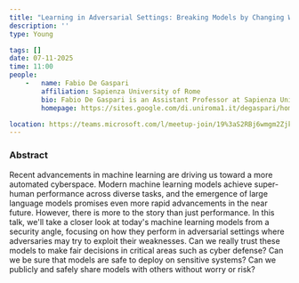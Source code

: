 ```yaml
---
title: "Learning in Adversarial Settings: Breaking Models by Changing World View"
description: ''
type: Young

tags: []
date: 07-11-2025
time: 11:00
people:
    -   name: Fabio De Gaspari
        affiliation: Sapienza University of Rome
        bio: Fabio De Gaspari is an Assistant Professor at Sapienza University of Rome, Italy. Previously, he was a Research Associate at the Sapienza University of Rome, in 2019 and 2020. He obtained his Ph.D. Computer Science at the Sapienza University of Rome, Italy, in 2019 under the supervision of Prof. Luigi Vincenzo Mancini and co-supervision of Prof. Mauro Conti. He was a visiting researcher at the Center for Secure Information Systems, George Mason University, USA, in 2016, at Cisco Systems, Issy-les-Moulineaux, France, in 2017, and at the Oxford Systems Security Lab, Oxford University, UK, in 2020. His research focuses on systems security, machine learning security, and network security. He has published numerous papers in high-profile conferences and journals such as IEEE TIFS, IEEE TDSC, IEEE S&P, ESORICS, IEEE/IFIP DSN, and ACM AsiaCCS. He is an active member of the cybersecurity research community, participating in the organization, program committees, and editorial staff of renowned conferences and journals such as IEEE S&P, USENIX, ESORICS, IEEE TIFS, and Computers & Security.
        homepage: https://sites.google.com/di.uniroma1.it/degaspari/home

location: https://teams.microsoft.com/l/meetup-join/19%3aS2RBj6wmgm2Zjk3jx07ydAsihsKI8KSIkkQRSStaP7E1%40thread.tacv2/1761213369351?context=%7b%22Tid%22%3a%2213b55eef-7018-4674-a3d7-cc0db06d545c%22%2c%22Oid%22%3a%223b92e2cc-3616-4070-82ad-a9f97e1e92ac%22%7d
---
```


### Abstract

Recent advancements in machine learning are driving us toward a more automated cyberspace. Modern machine learning models achieve super-human performance across diverse tasks, and the emergence of large language models promises even more rapid advancements in the near future. However, there is more to the story than just performance. In this talk, we'll take a closer look at today's machine learning models from a security angle, focusing on how they perform in adversarial settings where adversaries may try to exploit their weaknesses. Can we really trust these models to make fair decisions in critical areas such as cyber defense? Can we be sure that models are safe to deploy on sensitive systems? Can we publicly and safely share models with others without worry or risk?